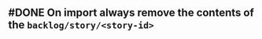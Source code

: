 ## #DONE On import always remove the contents of the `backlog/story/<story-id>`
<!--  +task -->
<!-- created:2023-09-11T20:12:52.590Z task-id:eV3hl group:"Ungrouped Tasks" story-id:Start-task order:40 -->
